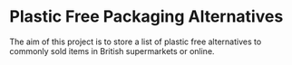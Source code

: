 # Plastic Free Packaging Alternatives

The aim of this project is to store a list of plastic free alternatives to commonly sold items in British supermarkets or online.
